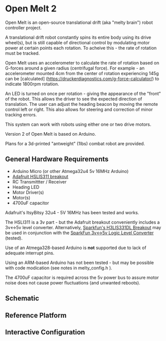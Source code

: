 # Open Melt 2

Open Melt is an open-source translational drift (aka "melty brain") robot controller project.  

A translational drift robot constantly spins its entire body using its drive wheel(s), but is still capable of directional control by modulating motor power at certain points each rotation.  To acheive this - the rate of rotation must be tracked.

Open Melt uses an accelerometer to calculate the rate of rotation based on G-forces around a given radius (centrifugal force).  For example - an accelerometer mounted 4cm from the center of rotation experiencing 145g can be [calculated] (https://druckerdiagnostics.com/g-force-calculator/) to indicate 1800rpm rotation.

An LED is turned on once per rotation - giving the appearance of the "front" of the robot.  This allows the driver to see the expected direction of translation.  The user can adjust the heading beacon by moving the remote control left or right.  This also allows for steering and correction of minor tracking errors.

This system can work with robots using either one or two drive motors.

Version 2 of Open Melt is based on Arduino.

Plans for a 3d-printed "antweight" (1lbs) combat robot are provided.


## General Hardware Requirements

- Arduino Micro (or other Atmega32u4 5v 16MHz Arduino)
- [Adafruit HSLIS311 breakout](https://www.adafruit.com/product/4627)
- RC Transmittter / Receiver 
- Heading LED
- Motor Driver(s)
- Motor(s)
- 4700uF capacitor

Adafruit's ItsyBitsy 32u4 - 5V 16MHz has been tested and works.

The HSLI311 is a 3v part - but the Adafruit breakout conveniently includes a 3v<->5v level converter.  Alternatively, [Sparkfun's H3LIS331DL Breakout](https://www.sparkfun.com/products/14480) may be used in conjunction with the [SparkFun 3v<->5v Logic Level Converter](https://www.sparkfun.com/products/12009) (tested).

Use of an Atmega328-based Arduino is **not** supported due to lack of adequate interrupt pins.
 
Using an ARM-based Arduino has not been tested - but may be possible with code modication (see notes in melty_config.h	).

The 4700uF capacitor is required across the 5v power bus to assure motor noise does not cause power fluctuations (and unwanted reboots).

## Schematic

## Reference Platform

## Interactive Configuration

